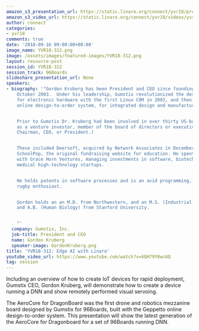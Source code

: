 ```yaml
---
amazon_s3_presentation_url: https://static.linaro.org/connect/yvr18/presentations/yvr18-312.pdf
amazon_s3_video_url: https://static.linaro.org/connect/yvr18/videos/yvr18-312.mp4
author: connect
categories:
- yvr18
comments: true
date: '2018-09-16 09:00:00+00:00'
image_name: YVR18-312.png
image: /assets/images/featured-images/YVR18-312.png
layout: resource-post
session_id: YVR18-312
session_track: 96Boards
slideshare_presentation_url: None
speakers:
- biography: '"Gordon Kruberg has been President and CEO since founding Gumstix in
    October 2003.  Under his leadership, Gumstix revolutionized the design paradigm
    for electronic hardware with the first Linux COM in 2003, and then with Geppetto®
    online design-to-order system, for integrated design and manufacturing.


    Prior to Gumstix Dr. Kruberg had been involved in over thirty US-based companies
    as a venture investor, member of the board of directors or executive team (including
    Chairman, CEO, or President.)


    These included Deersoft, acquired by Network Associates in December 2002, and
    SchoolPop, the original fundraising website for education. He spent seven years
    with Grace Horn Ventures, managing investments in software, biotechnology and
    medical high-technology startups.


    He holds patents in software processes and is an avid programming, robotics and
    rugby enthusiast.


    Gordon holds an an M.D. from Northwestern, and an M.S. (Industrial Engineering)
    and A.B. (Human Biology) from Stanford University.


    "'
  company: Gumstix, Inc.
  job-title: President and CEO
  name: Gordon Kruberg
  speaker-image: GordonKruberg.png
title: 'YVR18-312: Edge AI with Linaro'
youtube_video_url: https://www.youtube.com/watch?v=6QH79Y8wc6Q
tag: session
---
```


Including an overview of how to create IoT devices for rapid deployment, Gumstix CEO, Gordon Kruberg, will demonstrate how to create a device running a DNN and show remotely performed visual servoing.

The AeroCore for DragonBoard was the first drone and robotics mezzanine board designed by Gumstix for 96Boards, built with the Geppetto online design-to-order system.  This presentation will show the latest generation of the AeroCore for Dragonboard for a set of 96Boards running DNN.